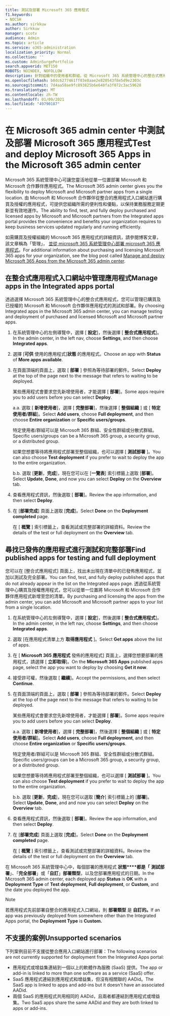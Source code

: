 ```yaml
---
title: 測試及部署 Microsoft 365 應用程式
f1.keywords:
- NOCSH
ms.author: sirkkuw
author: Sirkkuw
manager: scotv
audience: Admin
ms.topic: article
ms.service: o365-administration
localization_priority: Normal
ms.collection: ''
ms.custom: AdminSurgePortfolio
search.appverid: MET150
ROBOTS: NOINDEX, NOFOLLOW
description: 針對組織中的使用者和群組，從 Microsoft 365 系統管理中心的整合式應用程式入口網站，尋找、測試及部署 Microsoft 和 Microsoft 合作夥伴應用程式。
ms.openlocfilehash: b0dc6277461ff03e8aae2e820543f8e5d9e2303c
ms.sourcegitcommit: 7d4aa58ae9fc893825b6e648fa3f072c3ac59628
ms.translationtype: MT
ms.contentlocale: zh-TW
ms.lasthandoff: 01/09/2021
ms.locfileid: "49790187"
---
```

# <a name="test-and-deploy-microsoft-365-apps-in-the-microsoft-365-admin-center"></a><span data-ttu-id="0e84b-103">在 Microsoft 365 admin center 中測試及部署 Microsoft 365 應用程式</span><span class="sxs-lookup"><span data-stu-id="0e84b-103">Test and deploy Microsoft 365 Apps in the Microsoft 365 admin center</span></span>

<span data-ttu-id="0e84b-104">Microsoft 365 系統管理中心可讓您靈活地從單一位置部署 Microsoft 和 Microsoft 合作夥伴應用程式。</span><span class="sxs-lookup"><span data-stu-id="0e84b-104">The Microsoft 365 admin center gives you the flexibility to deploy Microsoft and Microsoft partner apps from a single location.</span></span> <span data-ttu-id="0e84b-105">由 Microsoft 和 Microsoft 合作夥伴從整合的應用程式入口網站進行購買及授權的應用程式，可提供您組織所需的便利性和優點，以保持業務服務定期更新並有效地運作。</span><span class="sxs-lookup"><span data-stu-id="0e84b-105">The ability to find, test, and fully deploy purchased and licensed apps by Microsoft and Microsoft partners from the Integrated apps portal provides the convenience and benefits your organization requires to keep business services updated regularly and running efficiently.</span></span>  

<span data-ttu-id="0e84b-106">如需購買及授權組織的 Microsoft 365 應用程式的詳細資訊，請參閱博客文章，該文章稱為「管理」， [並從 microsoft 365 系統管理中心部署 microsoft 365 應用程式](https://techcommunity.microsoft.com/t5/microsoft-365-blog/manage-and-deploy-microsoft-365-apps-from-the-microsoft-365/ba-p/1194324)。</span><span class="sxs-lookup"><span data-stu-id="0e84b-106">For additional information about purchasing and licensing Microsoft 365 apps for your organization, see the blog post called [Manage and deploy Microsoft 365 Apps from the Microsoft 365 admin center](https://techcommunity.microsoft.com/t5/microsoft-365-blog/manage-and-deploy-microsoft-365-apps-from-the-microsoft-365/ba-p/1194324).</span></span>
  
## <a name="manage-apps-in-the-integrated-apps-portal"></a><span data-ttu-id="0e84b-107">在整合式應用程式入口網站中管理應用程式</span><span class="sxs-lookup"><span data-stu-id="0e84b-107">Manage apps in the Integrated apps portal</span></span>

<span data-ttu-id="0e84b-108">透過選擇 Microsoft 365 系統管理中心的整合式應用程式，您可以管理已購買及已授權的 Microsoft 和 Microsoft 合作夥伴應用程式的測試和部署。</span><span class="sxs-lookup"><span data-stu-id="0e84b-108">By choosing Integrated apps in the Microsoft 365 admin center, you can manage testing and deployment of purchased and licensed Microsoft and Microsoft partner apps.</span></span> 

1. <span data-ttu-id="0e84b-109">在系統管理中心的左側導覽中，選擇 [ **設定**]，然後選擇 [ **整合式應用程式**]。</span><span class="sxs-lookup"><span data-stu-id="0e84b-109">In the admin center, in the left nav, choose **Settings**, and then choose **Integrated apps**.</span></span> 

2. <span data-ttu-id="0e84b-110">選擇 [**可供** 使用的應用程式]**狀態** 的應用程式。</span><span class="sxs-lookup"><span data-stu-id="0e84b-110">Choose an app with **Status** of **More apps available**.</span></span>

3. <span data-ttu-id="0e84b-111">在頁面頂端的頁面上，選取 [ **部署** ] 參照為等待部署的郵件。</span><span class="sxs-lookup"><span data-stu-id="0e84b-111">Select **Deploy** at the top of the page next to the message that refers to waiting to be deployed.</span></span>

    <span data-ttu-id="0e84b-112">某些應用程式會要求您先新增使用者，才能選擇 [ **部署**]。</span><span class="sxs-lookup"><span data-stu-id="0e84b-112">Some apps require you to add users before you can select **Deploy**.</span></span>

    <span data-ttu-id="0e84b-113">a.</span><span class="sxs-lookup"><span data-stu-id="0e84b-113">a.</span></span> <span data-ttu-id="0e84b-114">選取 [ **新增使用者**]，選擇 [ **完整部署**]，然後選擇 [ **整個組織** ] 或 [ **特定使用者/群組**]。</span><span class="sxs-lookup"><span data-stu-id="0e84b-114">Select **Add users**, choose **Full deployment**, and then choose **Entire organization** or **Specific users/groups**.</span></span>

    <span data-ttu-id="0e84b-115">特定使用者/群組可以是 Microsoft 365 群組、安全性群組或分散式群組。</span><span class="sxs-lookup"><span data-stu-id="0e84b-115">Specific users/groups can be a Microsoft 365 group, a security group, or a distributed group.</span></span>

    <span data-ttu-id="0e84b-116">如果您想要等待將應用程式部署至整個組織，也可以選擇 [ **測試部署** ]。</span><span class="sxs-lookup"><span data-stu-id="0e84b-116">You can also choose **Test deployment** if you prefer to wait to deploy the app to the entire organization.</span></span>

    <span data-ttu-id="0e84b-117">b.</span><span class="sxs-lookup"><span data-stu-id="0e84b-117">b.</span></span> <span data-ttu-id="0e84b-118">選取 [**更新**，**完成**]，現在您可以在 [**一覽表**] 索引標籤上選取 [**部署**]。</span><span class="sxs-lookup"><span data-stu-id="0e84b-118">Select **Update**, **Done**, and now you can select **Deploy** on the **Overview** tab.</span></span>  

4. <span data-ttu-id="0e84b-119">查看應用程式資訊，然後選取 [ **部署**]。</span><span class="sxs-lookup"><span data-stu-id="0e84b-119">Review the app information, and then select **Deploy**.</span></span> 

5. <span data-ttu-id="0e84b-120">在 [**部署完成**] 頁面上選取 [**完成**]。</span><span class="sxs-lookup"><span data-stu-id="0e84b-120">Select **Done** on the **Deployment completed** page.</span></span> 

    <span data-ttu-id="0e84b-121">在 [ **概覽** ] 索引標籤上，查看測試或完整部署的詳細資料。</span><span class="sxs-lookup"><span data-stu-id="0e84b-121">Review the details of the test or full deployment on the **Overview** tab.</span></span>

## <a name="find-published-apps-for-testing-and-full-deployment"></a><span data-ttu-id="0e84b-122">尋找已發佈的應用程式進行測試和完整部署</span><span class="sxs-lookup"><span data-stu-id="0e84b-122">Find published apps for testing and full deployment</span></span> 

<span data-ttu-id="0e84b-123">您可以在 [整合式應用程式] 頁面上，找出未出現在清單中的已發佈應用程式，並加以測試及完全部署。</span><span class="sxs-lookup"><span data-stu-id="0e84b-123">You can find, test, and fully deploy published apps that do not already appear in the list on the Integrated apps page.</span></span> <span data-ttu-id="0e84b-124">透過從系統管理中心購買及授權應用程式，您可以從單一位置將 Microsoft 和 Microsoft 合作夥伴應用程式新增至您的清單。</span><span class="sxs-lookup"><span data-stu-id="0e84b-124">By purchasing and licensing the apps from the admin center, you can add Microsoft and Microsoft partner apps to your list from a single location.</span></span>

1. <span data-ttu-id="0e84b-125">在系統管理中心的左側導覽中，選擇 [ **設定**]，然後選擇 [ **整合式應用程式**]。</span><span class="sxs-lookup"><span data-stu-id="0e84b-125">In the admin center, in the left nav, choose **Settings**, and then choose **Integrated apps**.</span></span> 

2. <span data-ttu-id="0e84b-126">選取 [在應用程式清單上方 **取得應用程式** ]。</span><span class="sxs-lookup"><span data-stu-id="0e84b-126">Select **Get apps** above the list of apps.</span></span>

3. <span data-ttu-id="0e84b-127">在 [ **Microsoft 365 應用程式** 發佈的應用程式] 頁面上，選擇您想要部署的應用程式，請選擇 [ **立即取得**]。</span><span class="sxs-lookup"><span data-stu-id="0e84b-127">On the **Microsoft 365 Apps** published apps page, select the app you want to deploy by choosing **Get it now**.</span></span>

4. <span data-ttu-id="0e84b-128">接受許可權，然後選取 [ **繼續**]。</span><span class="sxs-lookup"><span data-stu-id="0e84b-128">Accept the permissions, and then select **Continue**.</span></span>

5. <span data-ttu-id="0e84b-129">在頁面頂端的頁面上，選取 [ **部署** ] 參照為等待部署的郵件。</span><span class="sxs-lookup"><span data-stu-id="0e84b-129">Select **Deploy** at the top of the page next to the message that refers to waiting to be deployed.</span></span>

    <span data-ttu-id="0e84b-130">某些應用程式會要求您先新增使用者，才能選擇 [ **部署**]。</span><span class="sxs-lookup"><span data-stu-id="0e84b-130">Some apps require you to add users before you can select **Deploy**.</span></span>

    <span data-ttu-id="0e84b-131">a.</span><span class="sxs-lookup"><span data-stu-id="0e84b-131">a.</span></span> <span data-ttu-id="0e84b-132">選取 [ **新增使用者**]，選擇 [ **完整部署**]，然後選擇 [ **整個組織** ] 或 [ **特定使用者/群組**]。</span><span class="sxs-lookup"><span data-stu-id="0e84b-132">Select **Add users**, choose **Full deployment**, and then choose **Entire organization** or **Specific users/groups**.</span></span>

    <span data-ttu-id="0e84b-133">特定使用者/群組可以是 Microsoft 365 群組、安全性群組或分散式群組。</span><span class="sxs-lookup"><span data-stu-id="0e84b-133">Specific users/groups can be a Microsoft 365 group, a security group, or a distributed group.</span></span>

    <span data-ttu-id="0e84b-134">如果您想要等待將應用程式部署至整個組織，也可以選擇 [ **測試部署** ]。</span><span class="sxs-lookup"><span data-stu-id="0e84b-134">You can also choose **Test deployment** if you prefer to wait to deploy the app to the entire organization.</span></span>

    <span data-ttu-id="0e84b-135">b.</span><span class="sxs-lookup"><span data-stu-id="0e84b-135">b.</span></span> <span data-ttu-id="0e84b-136">選取 [**更新**，**完成**]，現在您可以選取 [**簡介**] 索引標籤上的 [**部署**]。</span><span class="sxs-lookup"><span data-stu-id="0e84b-136">Select **Update**, **Done**, and and now you can select **Deploy** on the **Overview** tab.</span></span>  

6. <span data-ttu-id="0e84b-137">查看應用程式資訊，然後選取 [ **部署**]。</span><span class="sxs-lookup"><span data-stu-id="0e84b-137">Review the app information, and then select **Deploy**.</span></span> 

7. <span data-ttu-id="0e84b-138">在 [**部署完成**] 頁面上選取 [**完成**]。</span><span class="sxs-lookup"><span data-stu-id="0e84b-138">Select **Done** on the **Deployment completed** page.</span></span> 

    <span data-ttu-id="0e84b-139">在 [ **概覽** ] 索引標籤上，查看測試或完整部署的詳細資料。</span><span class="sxs-lookup"><span data-stu-id="0e84b-139">Review the details of the test or full deployment on the **Overview** tab.</span></span>

<span data-ttu-id="0e84b-140">在 Microsoft 365 系統管理中心中，每個部署的應用程式 **狀態\*\*\*\*都是「** **測試部署**」、「**完全部署**」或「**自訂**」**部署類型**，以及您部署應用程式的日期。</span><span class="sxs-lookup"><span data-stu-id="0e84b-140">In the Microsoft 365 admin center, each deployed app **Status** is **OK** with a **Deployment Type** of **Test deployment**, **Full deployment**, or **Custom**, and the date you deployed the app.</span></span>

> [!NOTE]
> <span data-ttu-id="0e84b-141">若應用程式先前部署自整合的應用程式入口網站，則 **部署類型** 是 **自訂的。**</span><span class="sxs-lookup"><span data-stu-id="0e84b-141">If an app was previously deployed from somewhere other than the Integrated Apps portal, the **Deployment Type** is **Custom.**</span></span>

## <a name="unsupported-scenarios"></a><span data-ttu-id="0e84b-142">不支援的案例</span><span class="sxs-lookup"><span data-stu-id="0e84b-142">Unsupported scenarios</span></span>

<span data-ttu-id="0e84b-143">下列案例目前不支援從整合應用入口網站進行部署：</span><span class="sxs-lookup"><span data-stu-id="0e84b-143">The following scenarios are not currently supported for deployment from the Integrated Apps portal:</span></span>

- <span data-ttu-id="0e84b-144">應用程式或增益集連結到一個以上的軟體作為服務 (SaaS) 提供。</span><span class="sxs-lookup"><span data-stu-id="0e84b-144">The app or add-in is linked to more than one software as a service (SaaS) offer.</span></span>
- <span data-ttu-id="0e84b-145">SaaS 應用程式連結到應用程式和增益集，但沒有相關聯的 AADid。</span><span class="sxs-lookup"><span data-stu-id="0e84b-145">The SaaS app is linked to apps and add-ins but it doesn't have an associated AADid.</span></span>
- <span data-ttu-id="0e84b-146">兩個 SaaS 的應用程式共用相同的 AADid，且兩者都連結到應用程式或增益集。</span><span class="sxs-lookup"><span data-stu-id="0e84b-146">Two SaaS apps share the same AADid and they are both linked to apps or add-ins.</span></span>
  